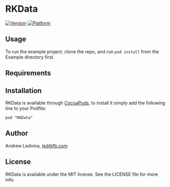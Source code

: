 # RKData

[![Version](http://cocoapod-badges.herokuapp.com/v/RKData/badge.png)](http://cocoadocs.org/docsets/RKData)
[![Platform](http://cocoapod-badges.herokuapp.com/p/RKData/badge.png)](http://cocoadocs.org/docsets/RKData)

## Usage

To run the example project; clone the repo, and run `pod install` from the Example directory first.

## Requirements

## Installation

RKData is available through [CocoaPods](http://cocoapods.org), to install
it simply add the following line to your Podfile:

    pod "RKData"

## Author

Andrew Ledvina, led@fb.com

## License

RKData is available under the MIT license. See the LICENSE file for more info.

